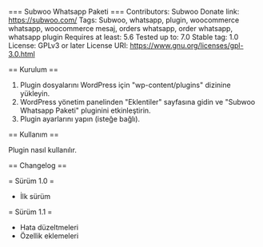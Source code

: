 === Subwoo Whatsapp Paketi ===
Contributors: Subwoo
Donate link: https://subwoo.com/
Tags: Subwoo, whatsapp, plugin, woocommerce whatsapp, woocommerce mesaj, orders whatsapp, order whatsapp, whatsapp plugin
Requires at least: 5.6
Tested up to: 7.0
Stable tag: 1.0
License: GPLv3 or later
License URI: https://www.gnu.org/licenses/gpl-3.0.html

== Kurulum ==

1. Plugin dosyalarını WordPress için "wp-content/plugins" dizinine yükleyin.
2. WordPress yönetim panelinden "Eklentiler" sayfasına gidin ve "Subwoo Whatsapp Paketi" pluginini etkinleştirin.
3. Plugin ayarlarını yapın (isteğe bağlı).

== Kullanım ==

Plugin nasıl kullanılır.

== Changelog ==

= Sürüm 1.0 =
* İlk sürüm

= Sürüm 1.1 =
* Hata düzeltmeleri
* Özellik eklemeleri
